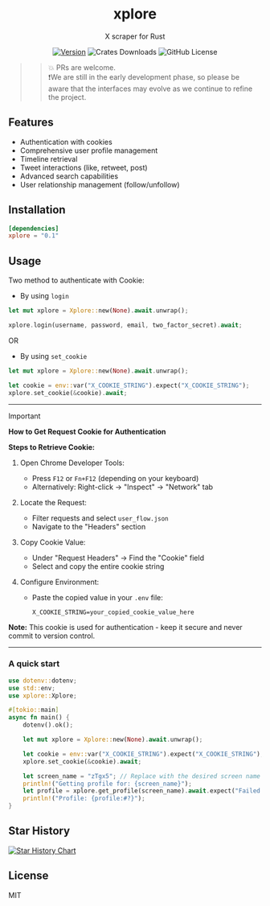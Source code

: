 <div align="center">

# xplore   
X scraper for Rust

[![Version](https://img.shields.io/crates/v/xplore)](https://crates.io/crates/xplore)
![Crates Downloads](https://img.shields.io/crates/d/xplore?logo=rust)
![GitHub License](https://img.shields.io/github/license/solagent-rs/xplore)

</div>

>> 💥 PRs are welcome.   
>> ❗We are still in the early development phase, so please be aware that the interfaces may evolve as we continue to refine the project.

## Features
- Authentication with cookies
- Comprehensive user profile management
- Timeline retrieval
- Tweet interactions (like, retweet, post)
- Advanced search capabilities
- User relationship management (follow/unfollow)

## Installation
```toml
[dependencies]
xplore = "0.1"
```

## Usage
Two method to authenticate with Cookie:
* By using `login`
```rust
let mut xplore = Xplore::new(None).await.unwrap();

xplore.login(username, password, email, two_factor_secret).await;
```

OR

* By using `set_cookie`
```rust
let mut xplore = Xplore::new(None).await.unwrap();

let cookie = env::var("X_COOKIE_STRING").expect("X_COOKIE_STRING");
xplore.set_cookie(&cookie).await;
```

---
> [!IMPORTANT]
> **How to Get Request Cookie for Authentication**
> 
> **Steps to Retrieve Cookie:**
> 1. Open Chrome Developer Tools:
>    - Press `F12` or `Fn+F12` (depending on your keyboard)
>    - Alternatively: Right-click → "Inspect" → "Network" tab
> 
> 2. Locate the Request:
>    - Filter requests and select `user_flow.json`
>    - Navigate to the "Headers" section
> 
> 3. Copy Cookie Value:
>    - Under "Request Headers" → Find the "Cookie" field
>    - Select and copy the entire cookie string
> 
> 4. Configure Environment:
>    - Paste the copied value in your `.env` file:
>      ```env
>      X_COOKIE_STRING=your_copied_cookie_value_here
>      ```
> 
> **Note:** This cookie is used for authentication - keep it secure and never commit to version control.

--- 

### A quick start
```rust
use dotenv::dotenv;
use std::env;
use xplore::Xplore;

#[tokio::main]
async fn main() {
    dotenv().ok();

    let mut xplore = Xplore::new(None).await.unwrap();

    let cookie = env::var("X_COOKIE_STRING").expect("X_COOKIE_STRING");
    xplore.set_cookie(&cookie).await;

    let screen_name = "zTgx5"; // Replace with the desired screen name
    println!("Getting profile for: {screen_name}");
    let profile = xplore.get_profile(screen_name).await.expect("Failed to get profile");
    println!("Profile: {profile:#?}");
}
```

## Star History
[![Star History Chart](https://api.star-history.com/svg?repos=zTgx/xplore&type=Date)](https://www.star-history.com/#zTgx/xplore&Date)

## License

MIT